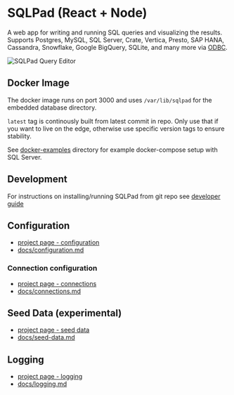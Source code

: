# SQLPad (React + Node)

A web app for writing and running SQL queries and visualizing the results. Supports Postgres, MySQL, SQL Server, Crate, Vertica, Presto, SAP HANA, Cassandra, Snowflake, Google BigQuery, SQLite, and many more via [ODBC](https://github.com/rickbergfalk/sqlpad/wiki/ODBC).

![SQLPad Query Editor](https://rickbergfalk.github.io/sqlpad/images/screenshots/v3-beta.png)

## Docker Image

The docker image runs on port 3000 and uses `/var/lib/sqlpad` for the embedded database directory.

`latest` tag is continously built from latest commit in repo. Only use that if you want to live on the edge, otherwise use specific version tags to ensure stability.

See [docker-examples](https://github.com/rickbergfalk/sqlpad/tree/master/docker-examples) directory for example docker-compose setup with SQL Server.

## Development

For instructions on installing/running SQLPad from git repo see [developer guide](https://github.com/rickbergfalk/sqlpad/blob/master/DEVELOPER-GUIDE.md)

## Configuration

- [project page - configuration](https://rickbergfalk.github.io/sqlpad/#/configuration)
- [docs/configuration.md](https://github.com/rickbergfalk/sqlpad/blob/master/docs/configuration.md)

### Connection configuration

- [project page - connections](https://rickbergfalk.github.io/sqlpad/#/connections)
- [docs/connections.md](https://github.com/rickbergfalk/sqlpad/blob/master/docs/connections.md)

## Seed Data (experimental)

- [project page - seed data](https://rickbergfalk.github.io/sqlpad/#/seed-data)
- [docs/seed-data.md](https://github.com/rickbergfalk/sqlpad/blob/master/docs/seed-data.md)

## Logging

- [project page - logging](https://rickbergfalk.github.io/sqlpad/#/logging)
- [docs/logging.md](https://github.com/rickbergfalk/sqlpad/blob/master/docs/logging.md)

